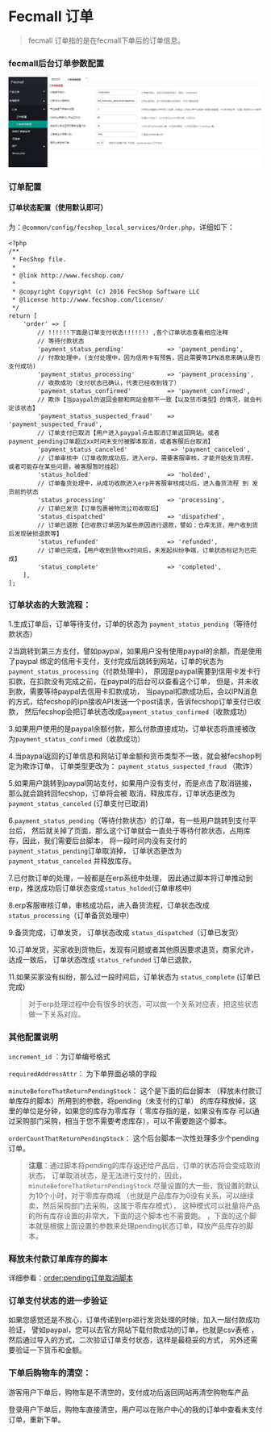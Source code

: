 Fecmall 订单
=============

> fecmall 订单指的是在fecmall下单后的订单信息。


### fecmall后台订单参数配置


![xx](images/af1.png)




### 订单配置

#### 订单状态配置（使用默认即可）

为：`@common/config/fecshop_local_services/Order.php`，详细如下：

```
<?php
/**
 * FecShop file.
 *
 * @link http://www.fecshop.com/
 *
 * @copyright Copyright (c) 2016 FecShop Software LLC
 * @license http://www.fecshop.com/license/
 */
return [
    'order' => [
        // !!!!!!下面是订单支付状态!!!!!!! ,各个订单状态查看相应注释
        // 等待付款状态
        'payment_status_pending'            => 'payment_pending',
        // 付款处理中，(支付处理中，因为信用卡有预售，因此需要等IPN消息来确认是否支付成功)
        'payment_status_processing'         => 'payment_processing',
        // 收款成功（支付状态已确认，代表已经收到钱了）
        'payment_status_confirmed'          => 'payment_confirmed',
        // 欺诈【当paypal的返回金额和网站金额不一致【以及货币类型】的情况，就会判定该状态】
        'payment_status_suspected_fraud'    => 'payment_suspected_fraud',
        // 订单支付已取消【用户进入paypal点击取消订单返回网站，或者payment_pending订单超过xx时间未支付被脚本取消，或者客服后台取消】
        'payment_status_canceled'            => 'payment_canceled',
        // 订单审核中（订单收款成功后，进入erp，需要客服审核，才能开始发货流程，或者可能存在某些问题，被客服暂时挂起）
        'status_holded'                     => 'holded',
        // 订单备货处理中，从成功收款进入erp并客服审核成功后，进入备货流程 到 发货前的状态
        'status_processing'                 => 'processing',
        // 订单已发货【订单包裹被物流公司收取后】
        'status_dispatched'                 => 'dispatched',
        // 订单已退款【已收款订单因为某些原因进行退款，譬如：仓库无货，用户收到货后发现破损退款等】
        'status_refunded'                   => 'refunded',
        // 订单已完成，【用户收到货物xx时间后，未发起纠纷争端，订单状态标记为已完成】
        'status_complete'                   => 'completed',
    ],    
];

```

### 订单状态的大致流程：

1.生成订单后，订单等待支付，订单的状态为 `payment_status_pending`（等待付款状态）

2当跳转到第三方支付，譬如paypal，如果用户没有使用paypal的余额，而是使用了paypal
绑定的信用卡支付，支付完成后跳转到网站，订单的状态为`payment_status_processing`（付款处理中），
原因是paypal需要到信用卡发卡行扣款，在扣款没有完成之前，在paypal的后台可以查看这个订单，
但是，并未收到款，需要等待paypal去信用卡扣款成功，
当paypal扣款成功后，会以IPN消息的方式，给fecshop的ipn接收API发送一个post请求，告诉fecshop订单支付已收款，
然后fecshop会把订单状态改成`payment_status_confirmed`（收款成功）

3.如果用户使用的是paypal余额付款，那么付款直接成功，订单状态将直接被改为`payment_status_confirmed`（收款成功）

4.当paypal返回的订单信息和网站订单金额和货币类型不一致，就会被fecshop判定为欺诈订单，
订单类型更改为： `payment_status_suspected_fraud` （欺诈）

5.如果用户跳转到paypal网站支付，如果用户没有支付，而是点击了取消链接，那么就会跳转回fecshop，订单将会被
取消，释放库存，订单状态更改为 `payment_status_canceled` (订单支付已取消) 

6.`payment_status_pending`（等待付款状态）的订单，有一些用户跳转到支付平台后，
然后就关掉了页面，那么这个订单就会一直处于等待付款状态，占用库存，因此，我们需要后台脚本，
将一段时间内没有支付的`payment_status_pending`订单取消掉，
订单状态更改为 `payment_status_canceled` 并释放库存。

7.已付款订单的处理，一般都是在erp系统中处理，
因此通过脚本将订单推动到erp，推送成功后订单状态变成`status_holded`(订单审核中)

8.erp客服审核订单，审核成功后，进入备货流程，订单状态改成`status_processing`（订单备货处理中）

9.备货完成，订单发货，   订单状态改成 `status_dispatched`（订单已发货）

10.订单发货，买家收到货物后，发现有问题或者其他原因要求退货，商家允许，达成一致后，
订单状态改成 `status_refunded` 订单已退款，

11.如果买家没有纠纷，那么过一段时间后，订单状态为 `status_complete` (订单已完成)

> 对于erp处理过程中会有很多的状态，可以做一个关系对应表，把这些状态做一下关系对应。

### 其他配置说明

`increment_id` ：为订单编号格式

`requiredAddressAttr`： 为下单界面必填的字段

`minuteBeforeThatReturnPendingStock`： 这个是下面的后台脚本
（释放未付款订单库存的脚本）所用到的参数，将pending（未支付的订单）
的库存释放掉，这里的单位是分钟，如果您的库存为零库存（
零库存指的是，如果没有库存
可以通过采购部门采购，相当于您不需要考虑库存），可以不需要跑这个脚本。

`orderCountThatReturnPendingStock`： 这个后台脚本一次性处理多少个pending订单。

> **注意**：通过脚本将pending的库存返还给产品后，订单的状态将会变成取消状态，
> 订单取消状态，是无法进行支付的，因此，`minuteBeforeThatReturnPendingStock`
> 尽量设置的大一些，我设置的默认为10个小时，对于零库存商城
> （也就是产品库存为0没有关系，可以继续卖，然后采购部门去采购，这属于零库存模式），
> 这种模式可以批量将产品的所有库存设置的非常大，下面的这个脚本也不需要跑。
> ，下面的这个脚本就是根据上面设置的参数来处理pending状态订单，释放产品库存的脚本。


### 释放未付款订单库存的脚本

详细参看：[order:pending订单取消脚本](http://www.fecshop.com/doc/fecshop-guide/develop/cn-2.0/guide-fecmall-console-pending-cancel.html)

### 订单支付状态的进一步验证

如果您感觉还是不放心，订单传递到erp进行发货处理的时候，加入一层付款成功验证，
譬如paypal，您可以去官方网站下载付款成功的订单，也就是csv表格
，然后通过导入的方式，二次验证订单支付状态，这样是最稳妥的方式，
另外还需要验证一下货币和金额。


### 下单后购物车的清空：

游客用户下单后，购物车是不清空的，支付成功后返回网站再清空购物车产品

登录用户下单后，购物车直接清空，用户可以在账户中心的我的订单中查看未支付订单，重新下单。


















